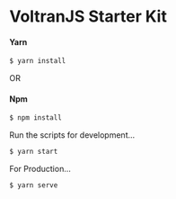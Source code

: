 # VoltranJS Starter Kit

#### Yarn
```sh
$ yarn install
```

OR


#### Npm
```sh
$ npm install
```

Run the scripts for development...

```sh
$ yarn start
```

For Production...

```sh
$ yarn serve 
```